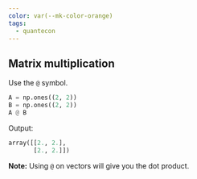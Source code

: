 ```yaml
---
color: var(--mk-color-orange)
tags:
  - quantecon
---
```



## Matrix multiplication
Use the `@` symbol.
~~~python
A = np.ones((2, 2))
B = np.ones((2, 2))
A @ B
~~~
Output:
~~~python
array([[2., 2.],
       [2., 2.]])
~~~   

**Note:** Using `@` on vectors will give you the dot product.